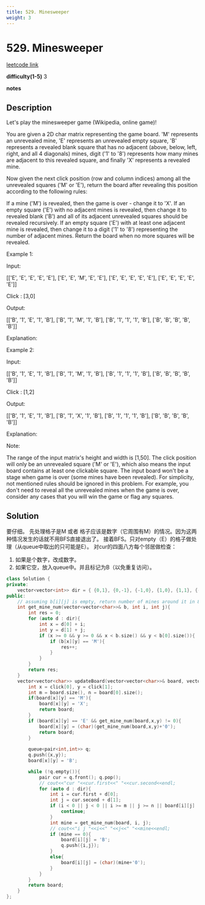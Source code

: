 ```yaml
---
title: 529. Minesweeper
weight: 3
---
```

# 529. Minesweeper
[leetcode link](https://leetcode.com/problems/minesweeper/)

**difficulty(1-5)** 
3

**notes**   


## Description
Let's play the minesweeper game (Wikipedia, online game)!

You are given a 2D char matrix representing the game board. 'M' represents an unrevealed mine, 'E' represents an unrevealed empty square, 'B' represents a revealed blank square that has no adjacent (above, below, left, right, and all 4 diagonals) mines, digit ('1' to '8') represents how many mines are adjacent to this revealed square, and finally 'X' represents a revealed mine.

Now given the next click position (row and column indices) among all the unrevealed squares ('M' or 'E'), return the board after revealing this position according to the following rules:

If a mine ('M') is revealed, then the game is over - change it to 'X'.
If an empty square ('E') with no adjacent mines is revealed, then change it to revealed blank ('B') and all of its adjacent unrevealed squares should be revealed recursively.
If an empty square ('E') with at least one adjacent mine is revealed, then change it to a digit ('1' to '8') representing the number of adjacent mines.
Return the board when no more squares will be revealed.
 

Example 1:

Input: 

[['E', 'E', 'E', 'E', 'E'],
 ['E', 'E', 'M', 'E', 'E'],
 ['E', 'E', 'E', 'E', 'E'],
 ['E', 'E', 'E', 'E', 'E']]

Click : [3,0]

Output: 

[['B', '1', 'E', '1', 'B'],
 ['B', '1', 'M', '1', 'B'],
 ['B', '1', '1', '1', 'B'],
 ['B', 'B', 'B', 'B', 'B']]

Explanation:

Example 2:

Input: 

[['B', '1', 'E', '1', 'B'],
 ['B', '1', 'M', '1', 'B'],
 ['B', '1', '1', '1', 'B'],
 ['B', 'B', 'B', 'B', 'B']]

Click : [1,2]

Output: 

[['B', '1', 'E', '1', 'B'],
 ['B', '1', 'X', '1', 'B'],
 ['B', '1', '1', '1', 'B'],
 ['B', 'B', 'B', 'B', 'B']]

Explanation:

 

Note:

The range of the input matrix's height and width is [1,50].
The click position will only be an unrevealed square ('M' or 'E'), which also means the input board contains at least one clickable square.
The input board won't be a stage when game is over (some mines have been revealed).
For simplicity, not mentioned rules should be ignored in this problem. For example, you don't need to reveal all the unrevealed mines when the game is over, consider any cases that you will win the game or flag any squares.

## Solution
要仔细。
先处理格子是M 或者 格子应该是数字（它周围有M）的情况。因为这两种情况发生的话就不用BFS直接退出了。
接着BFS。只对empty（E）的格子做处理（从queue中取出的只可能是E）。
对cur的四面八方每个邻居做检查：
1. 如果是个数字，改成数字。
2. 如果它空，放入queue中。并且标记为B（以免重复访问）。

```c++
class Solution {
private:
    vector<vector<int>> dir = { {0,1}, {0,-1}, {-1,0}, {1,0}, {1,1}, {-1,1}, {1, -1}, {-1,-1} };
public:
    // assuming b[i][j] is empty, return number of mines around it in 8 direction.
    int get_mine_num(vector<vector<char>>& b, int i, int j){
        int res = 0;
        for (auto d : dir){
            int x = d[0] + i;
            int y = d[1] + j;
            if (x >= 0 && y >= 0 && x < b.size() && y < b[0].size()){
                if (b[x][y] == 'M'){
                    res++;
                }
            }
        }
        return res;
    }
    vector<vector<char>> updateBoard(vector<vector<char>>& board, vector<int>& click) {
        int x = click[0], y = click[1];
        int m = board.size(), n = board[0].size();
        if(board[x][y] == 'M'){
            board[x][y] = 'X';
            return board;
        }
        if (board[x][y] == 'E' && get_mine_num(board,x,y) != 0){
            board[x][y] = (char)(get_mine_num(board,x,y)+'0');
            return board;
        }
        
        queue<pair<int,int>> q;
        q.push({x,y});
        board[x][y] = 'B';

        while (!q.empty()){
            pair cur = q.front(); q.pop();
            // cout<<"cur "<<cur.first<<" "<<cur.second<<endl;
            for (auto d : dir){
                int i = cur.first + d[0];
                int j = cur.second + d[1];
                if (i < 0 || j < 0 || i >= m || j >= n || board[i][j] != 'E'){
                    continue;
                }                
                int mine = get_mine_num(board, i, j);
                // cout<<"i j "<<i<<" "<<j<<" "<<mine<<endl;
                if (mine == 0){
                    board[i][j] = 'B';
                    q.push({i,j});
                }
                else{
                    board[i][j] = (char)(mine+'0');
                }
            }   
        }
        return board;
    }
};
```

 